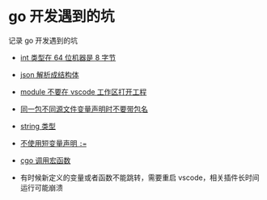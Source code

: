# go 开发遇到的坑

记录 go 开发遇到的坑

- [int 类型在 64 位机器是 8 字节](int.md)
- [json 解析成结构体](json_struct.md)
- [module 不要在 vscode 工作区打开工程](mod_workspace.md)
- [同一包不同源文件变量声明时不要带包名](package_var.md)
- [string 类型](string.md)
- [不使用短变量声明 `:=`](var_scope.md)
- [cgo 调用宏函数](cgo_micro_func.md)

- 有时候新定义的变量或者函数不能跳转，需要重启 vscode，相关插件长时间运行可能崩溃
